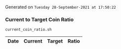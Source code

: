 Generated on `Tuesday 28-September-2021 at 17:50:22`

### Current to Target Coin Ratio
`current_coin_ratio.sh`

Date|Current|Target|Ratio
---|---|---|---
